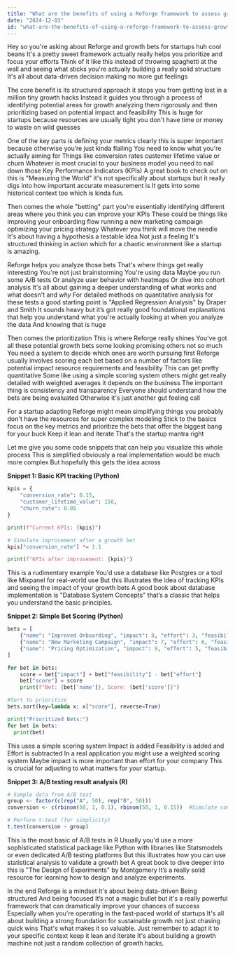 ```yaml
---
title: "What are the benefits of using a Reforge framework to assess growth bets, and how can it be adapted for startups?"
date: "2024-12-03"
id: "what-are-the-benefits-of-using-a-reforge-framework-to-assess-growth-bets-and-how-can-it-be-adapted-for-startups"
---
```


Hey so you're asking about Reforge and growth bets for startups huh cool beans  It's a pretty sweet framework actually really helps you prioritize and focus your efforts  Think of it like this instead of throwing spaghetti at the wall and seeing what sticks you're actually building a really solid structure  It's all about data-driven decision making  no more gut feelings  

The core benefit is its structured approach  it stops you from getting lost in a million tiny growth hacks  Instead it guides you through a process of identifying potential areas for growth analyzing them rigorously and then prioritizing based on potential impact and feasibility  This is huge for startups because resources are usually tight  you don't have time or money to waste on wild guesses  

One of the key parts is defining your metrics clearly  this is super important because otherwise you’re just kinda flailing  You need to know what you're actually aiming for  Things like conversion rates customer lifetime value  or churn  Whatever is most crucial to your business model you need to nail down those Key Performance Indicators (KPIs)  A great book to check out on this is "Measuring the World" it's not specifically about startups but it really digs into how important accurate measurement is  It gets into some historical context too which is kinda fun. 

Then comes the whole "betting" part  you're essentially identifying different areas where you think you can improve your KPIs  These could be things like improving your onboarding flow  running a new marketing campaign optimizing your pricing strategy  Whatever you think will move the needle  It's about having a hypothesis  a testable idea  Not just a feeling  It's structured thinking in action which for a chaotic environment like a startup is amazing.

Reforge helps you analyze those bets  That's where things get really interesting  You're not just brainstorming  You're using data  Maybe you run some A/B tests  Or analyze user behavior with heatmaps  Or dive into cohort analysis  It's all about gaining a deeper understanding of what works and what doesn't and *why*   For detailed methods on quantitative analysis for these tests  a good starting point is  "Applied Regression Analysis" by Draper and Smith  It sounds heavy but it’s got really good foundational explanations that help you understand what you're actually looking at when you analyze the data  And knowing that is huge  

Then comes the prioritization  This is where Reforge really shines  You've got all these potential growth bets  some looking promising  others not so much  You need a system to decide which ones are worth pursuing first  Reforge usually involves scoring each bet based on a number of factors  like potential impact resource requirements and feasibility  This can get pretty quantitative   Some like using a simple scoring system  others might get really detailed with weighted averages  it depends on the business  The important thing is consistency and transparency  Everyone should understand how the bets are being evaluated  Otherwise it's just another gut feeling call

For a startup  adapting Reforge might mean simplifying things  you probably don't have the resources for super complex modeling  Stick to the basics  focus on the key metrics  and prioritize the bets that offer the biggest bang for your buck  Keep it lean and iterate  That's the startup mantra  right  

Let me give you some code snippets that can help you visualize this whole process  This is simplified  obviously a real implementation would be much more complex  But hopefully  this gets the idea across  

**Snippet 1:  Basic KPI tracking (Python)**

```python
kpis = {
    "conversion_rate": 0.15,
    "customer_lifetime_value": 150,
    "churn_rate": 0.05
}

print(f"Current KPIs: {kpis}")

# Simulate improvement after a growth bet
kpis["conversion_rate"] *= 1.1

print(f"KPIs after improvement: {kpis}")

```

This is a rudimentary example  You'd use a database like Postgres or a tool like Mixpanel for real-world use  But this illustrates the idea of tracking KPIs and seeing the impact of your growth bets  A good book about database implementation is "Database System Concepts" that’s a classic that helps you understand the basic principles.


**Snippet 2:  Simple Bet Scoring (Python)**

```python
bets = [
    {"name": "Improved Onboarding", "impact": 8, "effort": 3, "feasibility": 9},
    {"name": "New Marketing Campaign", "impact": 7, "effort": 6, "feasibility": 7},
    {"name": "Pricing Optimization", "impact": 9, "effort": 5, "feasibility": 8}
]

for bet in bets:
    score = bet["impact"] + bet["feasibility"] - bet["effort"]
    bet["score"] = score
    print(f"Bet: {bet['name']}, Score: {bet['score']}")

#Sort to prioritize
bets.sort(key=lambda x: x["score"], reverse=True)

print("Prioritized Bets:")
for bet in bets:
  print(bet)

```


This uses a simple scoring system  Impact is added  Feasibility is added and Effort is subtracted   In a real application you might use a weighted scoring system  Maybe impact is more important than effort for your company  This is crucial for adjusting to what matters for *your* startup.  

**Snippet 3: A/B testing result analysis (R)**

```R
# Sample data from A/B test
group <- factor(c(rep("A", 50), rep("B", 50)))
conversion <- c(rbinom(50, 1, 0.1), rbinom(50, 1, 0.15))  #Simulate conversion

# Perform t-test (for simplicity)
t.test(conversion ~ group)
```

This is the most basic of A/B tests  in R  Usually you'd use a more sophisticated statistical package like Python with libraries like Statsmodels or even dedicated A/B testing platforms  But this illustrates how you can use statistical analysis to validate a growth bet  A great book to dive deeper into this is "The Design of Experiments" by Montgomery  It’s a really solid resource for learning how to design and analyze experiments.

In the end Reforge is a mindset  It's about being data-driven  Being structured  And being focused  It’s not a magic bullet  but it's a really powerful framework that can dramatically improve your chances of success  Especially when you're operating in the fast-paced world of startups  It's all about building a strong foundation for sustainable growth  not just chasing quick wins   That's what makes it so valuable.  Just remember to adapt it to your specific context  keep it lean  and iterate  It's about building a growth machine not just a random collection of growth hacks.
